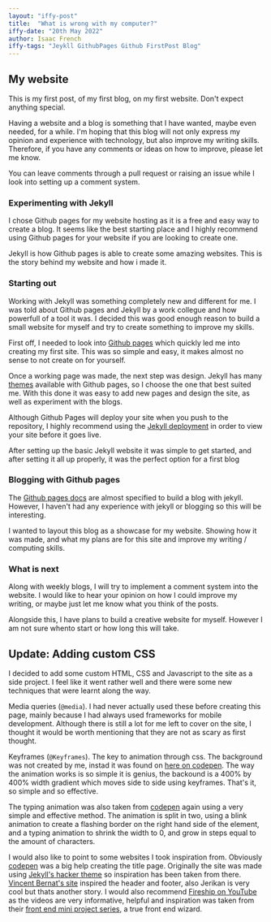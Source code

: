 ```yaml
---
layout: "iffy-post"
title:  "What is wrong with my computer?"
iffy-date: "20th May 2022"
author: Isaac French
iffy-tags: "Jeykll GithubPages Github FirstPost Blog"
---
```

## My website

This is my first post, of my first blog, on my first website. Don't expect anything special.

Having a website and a blog is something that I have wanted, maybe even needed, for a while. I'm hoping that this blog will not only express my opinion and experience with technology, but also improve my writing skills. Therefore, if you have any comments or ideas on how to improve, please let me know.

You can leave comments through a pull request or raising an issue while I look into setting up a comment system.

### Experimenting with Jekyll

I chose Github pages for my website hosting as it is a free and easy way to create a blog. It seems like the best starting place and I highly recommend using Github pages for your website if you are looking to create one.

Jekyll is how Github pages is able to create some amazing websites. This is the story behind my website and how i made it.

### Starting out

Working with Jekyll was something completely new and different for me. I was told about Github pages and Jekyll by a work collegue and how powerfull of a tool it was. I decided this was good enough reason to build a small website for myself and try to create something to improve my skills.

First off, I needed to look into [Github pages](https://pages.github.com/) which quickly led me into creating my first site. This was so simple and easy, it makes almost no sense to not create on for yourself.

Once a working page was made, the next step was design. Jekyll has many [themes](https://docs.github.com/en/pages/getting-started-with-github-pages/adding-a-theme-to-your-github-pages-site-with-the-theme-chooser) available with Github pages, so I choose the one that best suited me. With this done it was easy to add new pages and design the site, as well as experiment with the blogs.

Although Github Pages will deploy your site when you push to the repository, I highly recommend using the [Jekyll deployment](https://jekyllrb.com/docs/installation/) in order to view your site before it goes live.

After setting up the basic Jekyll website it was simple to get started, and after setting it all up properly, it was the perfect option for a first blog

### Blogging with Github pages

The [Github pages docs](https://docs.github.com/en/pages/setting-up-a-github-pages-site-with-jekyll) are almost specified to build a blog with jekyll. However, I haven't had any experience with jekyll or blogging so this will be interesting.

I wanted to layout this blog as a showcase for my website. Showing how it was made, and what my plans are for this site and improve my writing / computing skills.

### What is next

Along with weekly blogs, I will try to implement a comment system into the website. I would like to hear your opinion on how I could improve my writing, or maybe just let me know what you think of the posts.

Alongside this, I have plans to build a creative website for myself. However I am not sure whento start or how long this will take.

## Update: Adding custom CSS

I decided to add some custom HTML, CSS and Javascript to the site as a side project. I feel like it went rather well and there were some new techniques that were learnt along the way.

Media queries (`@media`). I had never actually used these before creating this page, mainly because I had always used frameworks for mobile development. Although there is still a lot for me left to cover on the site, I thought it would be worth mentioning that they are not as scary as first thought.

Keyframes (`@Keyframes`). The key to animation through css. The background was not created by me, instad it was found on [here on codepen](https://codepen.io/P1N2O/pen/pyBNzX). The way the animation works is so simple it is genius, the backound is a 400% by 400% width gradient which moves side to side using keyframes. That's it, so simple and so effective.

The typing animation was also taken from [codepen](https://codepen.io/denic/pen/GRoOxbM) again using a very simple and effective method. The animation is split in two, using a blink animation to create a flashing border on the right hand side of the element, and a typing animation to shrink the width to 0, and grow in steps equal to the amount of characters.

I would also like to point to some websites I took inspiration from. Obviously [codepen](https://codepen.io/trending) was a big help creating the title page. Originally the site was made using [Jekyll's hacker theme](https://github.com/pages-themes/hacker) so inspiration has been taken from there. [Vincent Bernat's site](https://vincent.bernat.ch/en) inspired the header and footer, also Jerikan is very cool but thats another story. I would also recommend [Fireship on YouTube](https://www.youtube.com/channel/UCsBjURrPoezykLs9EqgamOA) as the videos are very informative, helpful and inspiration was taken from their [front end mini project series](https://www.youtube.com/watch?v=rXuHGLzSmSE&list=PL0vfts4VzfNjfHKRKkMjm_xUXglH6HtL1), a true front end wizard.